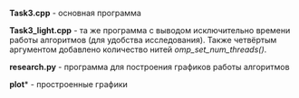 **Task3.cpp** - основная программа

**Task3_light.cpp** - та же программа с выводом исключительно времени работы алгоритмов (для удобства исследования). Также четвёртым аргументом добавлено количество нитей *omp_set_num_threads()*.

**research.py** - программа для построения графиков работы алгоритмов

**plot*** - простроенные графики
